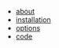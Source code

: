 <div class=submenu>
  <ul id=submenu>
    <li><a href=/projects/girara>about</a></li>
    <li><a href=/projects/girara/installation>installation</a></li>
    <li><a href=/projects/girara/options>options</a></li>
    <li><a href=/projects/girara/code>code</a></li>
  </ul>
  <div class="clear"></div>
</div>
